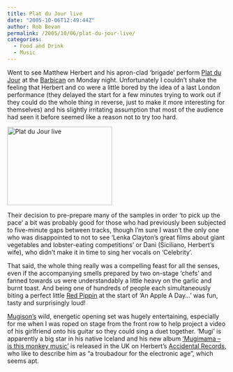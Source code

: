```yaml
---
title: Plat du Jour live
date: "2005-10-06T12:49:44Z"
author: Rob Bevan
permalink: /2005/10/06/plat-du-jour-live/
categories:
  - Food and Drink
  - Music
---
```

Went to see Matthew Herbert and his apron-clad &#8216;brigade&#8217; perform [Plat du Jour][1] at the [Barbican][2] on Monday night. Unfortunately I couldn&#8217;t shake the feeling that Herbert and co were a little bored by the idea of a last London performance (they delayed the start for a few minutes trying to work out if they could do the whole thing in reverse, just to make it more interesting for themselves) and his slightly irritating assumption that most of the audience had seen it before seemed like a reason not to try too hard.

[<img class="photo" src="http://static.flickr.com/32/51543127_80657e2722_m.jpg" width="240" height="180" alt="Plat du Jour live" />][3]

Their decision to pre-prepare many of the samples in order &#8216;to pick up the pace&#8217; a bit was probably good for those who had previously been subjected to five-minute gaps between tracks, though I&#8217;m sure I wasn&#8217;t the only one who was disappointed to not to see &#8216;Lenka Clayton&#8217;s great films about giant vegetables and lobster-eating competitions&#8217; or Dani (Siciliano, Herbert&#8217;s wife), who didn&#8217;t make it in time to sing her vocals on &#8216;Celebrity&#8217;.

That said, the whole thing really was a compelling feast for <span class="hilite">all</span> the senses, even if the accompanying smells prepared by two on-stage &#8216;chefs&#8217; and fanned towards us were understandably a little heavy on the garlic and burnt toast. And being one of hundreds of people each simultaneously biting a perfect little [Red Pippin][4] at the start of &#8216;An Apple A Day&#8230;&#8217; was fun, tasty and surprisingly loud!

[Mugison&#8217;s][5] wild, energetic opening set was hugely entertaining, especially for me when I was roped on stage from the front row to help project a video of his girlfriend onto his guitar so they could sing a duet together. &#8216;Mugi&#8217; is apparently a big star in his native Iceland and his new album [&#8216;Mugimama &#8211; is this monkey music&#8217;][6] is released in the UK on Herbert&#8217;s [Accidental Records][7], who like to describe him as &#8220;a troubadour for the electronic age&#8221;, which seems apt.

 [1]: /post/2005-08-04-plat-du-jour/
 [2]: http://www.barbican.org.uk/contemporary/03oct05.htm
 [3]: http://www.flickr.com/photos/robbevan/51543127/
 [4]: http://www.worldwidefruit.co.uk/prod_redpippin.cfm
 [5]: http://www.mugison.com/
 [6]: http://www.mugison.com/Mugison/Music/albums/Mugimama/
 [7]: http://www.magicandaccident.com/mugison.htm
